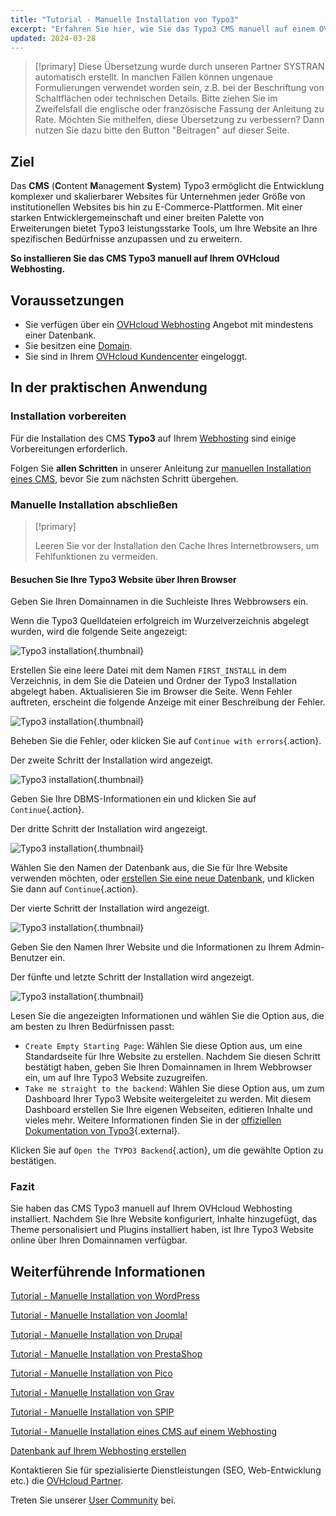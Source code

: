 ```yaml
---
title: "Tutorial - Manuelle Installation von Typo3"
excerpt: "Erfahren Sie hier, wie Sie das Typo3 CMS manuell auf einem OVHcloud Webhosting installieren"
updated: 2024-03-28
---
```


> [!primary]
> Diese Übersetzung wurde durch unseren Partner SYSTRAN automatisch erstellt. In manchen Fällen können ungenaue Formulierungen verwendet worden sein, z.B. bei der Beschriftung von Schaltflächen oder technischen Details. Bitte ziehen Sie im Zweifelsfall die englische oder französische Fassung der Anleitung zu Rate. Möchten Sie mithelfen, diese Übersetzung zu verbessern? Dann nutzen Sie dazu bitte den Button "Beitragen" auf dieser Seite.
>

## Ziel

Das **CMS** (**C**ontent **M**anagement **S**ystem) Typo3 ermöglicht die Entwicklung komplexer und skalierbarer Websites für Unternehmen jeder Größe von institutionellen Websites bis hin zu E-Commerce-Plattformen. Mit einer starken Entwicklergemeinschaft und einer breiten Palette von Erweiterungen bietet Typo3 leistungsstarke Tools, um Ihre Website an Ihre spezifischen Bedürfnisse anzupassen und zu erweitern.

**So installieren Sie das CMS Typo3 manuell auf Ihrem OVHcloud Webhosting.**

## Voraussetzungen

- Sie verfügen über ein [OVHcloud Webhosting](/links/web/hosting) Angebot mit mindestens einer Datenbank.
- Sie besitzen eine [Domain](/links/web/domains).
- Sie sind in Ihrem [OVHcloud Kundencenter](/links/manager) eingeloggt.

## In der praktischen Anwendung

### Installation vorbereiten

Für die Installation des CMS **Typo3** auf Ihrem [Webhosting](/links/web/hosting) sind einige Vorbereitungen erforderlich.

Folgen Sie **allen Schritten** in unserer Anleitung zur [manuellen Installation eines CMS](/pages/web_cloud/web_hosting/cms_manual_installation), bevor Sie zum nächsten Schritt übergehen.

### Manuelle Installation abschließen

> [!primary]
>
> Leeren Sie vor der Installation den Cache Ihres Internetbrowsers, um Fehlfunktionen zu vermeiden.
>

#### Besuchen Sie Ihre Typo3 Website über Ihren Browser

Geben Sie Ihren Domainnamen in die Suchleiste Ihres Webbrowsers ein.

Wenn die Typo3 Quelldateien erfolgreich im Wurzelverzeichnis abgelegt wurden, wird die folgende Seite angezeigt:

![Typo3 installation](/pages/assets/screens/other/cms/typo3/install_step_one.png){.thumbnail}

Erstellen Sie eine leere Datei mit dem Namen `FIRST_INSTALL` in dem Verzeichnis, in dem Sie die Dateien und Ordner der Typo3 Installation abgelegt haben. Aktualisieren Sie im Browser die Seite. Wenn Fehler auftreten, erscheint die folgende Anzeige mit einer Beschreibung der Fehler.

![Typo3 installation](/pages/assets/screens/other/cms/typo3/install_step_2_error.png){.thumbnail}

Beheben Sie die Fehler, oder klicken Sie auf `Continue with errors`{.action}.

Der zweite Schritt der Installation wird angezeigt.

![Typo3 installation](/pages/assets/screens/other/cms/typo3/install_step_2.png){.thumbnail}

Geben Sie Ihre DBMS-Informationen ein und klicken Sie auf `Continue`{.action}.

Der dritte Schritt der Installation wird angezeigt.

![Typo3 installation](/pages/assets/screens/other/cms/typo3/install_step_3.png){.thumbnail}

Wählen Sie den Namen der Datenbank aus, die Sie für Ihre Website verwenden möchten, oder [erstellen Sie eine neue Datenbank](/pages/web_cloud/web_hosting/sql_create_database), und klicken Sie dann auf `Continue`{.action}.

Der vierte Schritt der Installation wird angezeigt.

![Typo3 installation](/pages/assets/screens/other/cms/typo3/install_step_4.png){.thumbnail}

Geben Sie den Namen Ihrer Website und die Informationen zu Ihrem Admin-Benutzer ein.

Der fünfte und letzte Schritt der Installation wird angezeigt.

![Typo3 installation](/pages/assets/screens/other/cms/typo3/install_step_5.png){.thumbnail}

Lesen Sie die angezeigten Informationen und wählen Sie die Option aus, die am besten zu Ihren Bedürfnissen passt:

- `Create Empty Starting Page`: Wählen Sie diese Option aus, um eine Standardseite für Ihre Website zu erstellen. Nachdem Sie diesen Schritt bestätigt haben, geben Sie Ihren Domainnamen in Ihrem Webbrowser ein, um auf Ihre Typo3 Website zuzugreifen.
- `Take me straight to the backend`: Wählen Sie diese Option aus, um zum Dashboard Ihrer Typo3 Website weitergeleitet zu werden. Mit diesem Dashboard erstellen Sie Ihre eigenen Webseiten, editieren Inhalte und vieles mehr. Weitere Informationen finden Sie in der [offiziellen Dokumentation von Typo3](https://docs.typo3.org/Home/GettingStarted.html){.external}.

Klicken Sie auf `Open the TYPO3 Backend`{.action}, um die gewählte Option zu bestätigen.

### Fazit

Sie haben das CMS Typo3 manuell auf Ihrem OVHcloud Webhosting installiert. Nachdem Sie Ihre Website konfiguriert, Inhalte hinzugefügt, das Theme personalisiert und Plugins installiert haben, ist Ihre Typo3 Website online über Ihren Domainnamen verfügbar.

## Weiterführende Informationen <a name="go-further"></a>

[Tutorial - Manuelle Installation von WordPress](/pages/web_cloud/web_hosting/cms_manual_installation_wordpress)

[Tutorial - Manuelle Installation von Joomla!](/pages/web_cloud/web_hosting/cms_manual_installation_joomla)

[Tutorial - Manuelle Installation von Drupal](/pages/web_cloud/web_hosting/cms_manual_installation_drupal)

[Tutorial - Manuelle Installation von PrestaShop](/pages/web_cloud/web_hosting/cms_manual_installation_prestashop)

[Tutorial - Manuelle Installation von Pico](/pages/web_cloud/web_hosting/cms_manual_installation_pico)

[Tutorial - Manuelle Installation von Grav](/pages/web_cloud/web_hosting/cms_manual_installation_grav)

[Tutorial - Manuelle Installation von SPIP](/pages/web_cloud/web_hosting/cms_manual_installation_spip)

[Tutorial - Manuelle Installation eines CMS auf einem Webhosting](/pages/web_cloud/web_hosting/cms_manual_installation)

[Datenbank auf Ihrem Webhosting erstellen](/pages/web_cloud/web_hosting/sql_create_database)
 
Kontaktieren Sie für spezialisierte Dienstleistungen (SEO, Web-Entwicklung etc.) die [OVHcloud Partner](/links/partner).
 
Treten Sie unserer [User Community](/links/community) bei.
